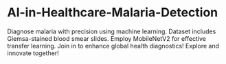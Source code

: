# AI-in-Healthcare-Malaria-Detection
Diagnose malaria with precision using machine learning. Dataset includes Giemsa-stained blood smear slides. Employ MobileNetV2 for effective transfer learning. Join in to enhance global health diagnostics! Explore and innovate together!
